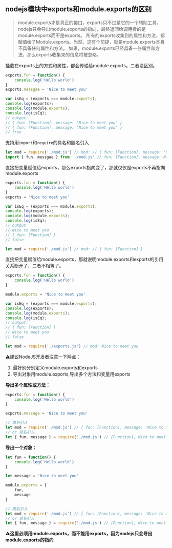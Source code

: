 ## nodejs模块中exports和module.exports的区别
> module.exports才是真正的接口，exports只不过是它的一个辅助工具。nodejs只会导出module.exports的指向，最终返回给调用者的是module.exports而不是exports。
所有的exports收集到的属性和方法，都赋值给了Module.exports。当然，这有个前提，就是module.exports本身不具备任何属性和方法。
如果，module.exports已经具备一些属性和方法，那么exports收集来的信息将被忽略。


挂载在exports上的方式和属性，都会传递给module.exports。二者没区别。
```js
exports.fun = function() {
    console.log('Hello world')
}
exports.messgae = 'Nice to meet you'

var isEq = (exports === module.exports);
console.log(exports);
console.log(module.exports);
console.log(isEq);
// output:
// { fun: [Function], message: 'Nice to meet you' }
// { fun: [Function], message: 'Nice to meet you' }
// true
```
支持用`import`和`require`的具名和匿名引入
```js
let mod = require('./mod.js') // mod: // { fun: [Function], message: 'Nice to meet you' }
import { fun, messgae } from './mod.js' // fun: [Function], message: Nice to meet you
```

直接把变量赋值给exports，那么exports指向变了，那就仅仅是exports不再指向module.exports
```js
exports.fun = function() {
    console.log('Hello world')
}
exports = 'Nice to meet you'

var isEq = (exports === module.exports);
console.log(exports);
console.log(module.exports);
console.log(isEq);
// output
// Nice to meet you
// { fun: [Function] }
// false

let mod = require('./mod.js') // mod: // { fun: [Function] }
```

直接把变量赋值给module.exports，那就说明module.exports和exports的引用关系断开了，二者不相等了。
```js
exports.fun = function() {
    console.log('Hello world')
}

module.exports = 'Nice to meet you'

var isEq = (exports === module.exports);
console.log(exports);
console.log(module.exports);
console.log(isEq);
// output:
// { fun: [Function] }
// Nice to meet you
// false

let mod = require('./exports.js') // mod: Nice to meet you
```

⚠️建议NodeJS开发者注意一下两点：
1. 最好别分别定义module.exports和exports
2. 导出对象用module.exports,导出多个方法和变量用exports

**导出多个属性或方法：**
```js
exports.fun = function() {
    console.log('Hello world')
}

exports.message = 'Nice to meet you'

// 匿名引入
let mod = require('./mod.js') // { fun: [Function], message: 'Nice to meet you' }
// or 具名引入
let { fun, message } = require('./mod.js') // [Function], Nice to meet you
```
**导出一个对象：**
```js
let fun = function() {
    console.log('Hello world')
}

let message = 'Nice to meet you'

module.exports = {
    fun,
    message
}

// 匿名引入
let mod = require('./mod.js') // { fun: [Function], message: 'Nice to meet you' }
// or 具名引入
let { fun, message } = require('./mod.js') // [Function], Nice to meet you
```
⚠️**这里必须用module.exports，而不能用exports，因为nodejs只会导出module.exports的指向**